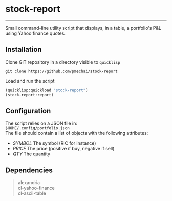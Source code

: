 # stock-report
---
Small command-line utility script that displays, in a table, a portfolio's P&L using Yahoo finance quotes.

## Installation
Clone GIT repository in a directory visible to `quicklisp`
```shell
git clone https://github.com/pmechai/stock-report
```
Load and run the script
```lisp
(quicklisp:quickload "stock-report")
(stock-report:report)
```

## Configuration
The script relies on a JSON file in:  
`$HOME/.config/portfolio.json`  
The file should contain a list of objects with the following attributes:
* *SYMBOL* The symbol (RIC for instance)
* *PRICE* The price (positive if buy, negative if sell)
* *QTY* The quantity

## Dependencies
> alexandria  
> cl-yahoo-finance  
> cl-ascii-table  

